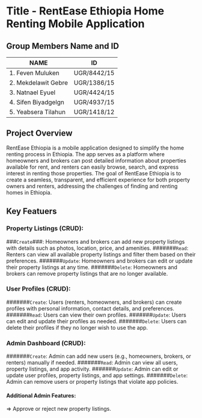 # Title - RentEase Ethiopia Home Renting Mobile Application
## Group Members Name and ID
| NAME                  | ID            |
| ----------------------| ------------- |
| 1. Feven Muluken      | UGR/8442/15   |
| 2. Mekdelawit Gebre   | UGR/1386/15   |
| 3. Natnael Eyuel      | UGR/4424/15   |
| 4. Sifen Biyadgelgn   | UGR/4937/15   |
| 5. Yeabsera Tilahun   | UGR/1418/12   |


## Project Overview
RentEase Ethiopia is a mobile application designed to simplify the home renting process in Ethiopia. The app serves as a platform where homeowners and brokers can post detailed information about properties available for rent, and renters can easily browse, search, and express interest in renting those properties. The goal of RentEase Ethiopia is to create a seamless, transparent, and efficient experience for both property owners and renters, addressing the challenges of finding and renting homes in Ethiopia.

## Key Featuers 
### Property Listings (CRUD):

###`Create`###: Homeowners and brokers can add new property listings with details such as photos, location, price, and amenities.
#######`Read`: Renters can view all available property listings and filter them based on their preferences.
#######`Update`: Homeowners and brokers can edit or update their property listings at any time.
#######`Delete`: Homeowners and brokers can remove property listings that are no longer available.

### User Profiles (CRUD):

#######`Create`: Users (renters, homeowners, and brokers) can create profiles with personal information, contact details, and preferences.
#######`Read`: Users can view their own profiles.
#######`Update`: Users can edit and update their profiles as needed.
#######`Delete`: Users can delete their profiles if they no longer wish to use the app.

### Admin Dashboard (CRUD):

#######`Create`: Admin can add new users (e.g., homeowners, brokers, or renters) manually if needed.
#######`Read`: Admin can view all users, property listings, and app activity.
#######`Update`: Admin can edit or update user profiles, property listings, and app settings.
#######`Delete`: Admin can remove users or property listings that violate app policies.

#### Additional Admin Features:
=> Approve or reject new property listings.
